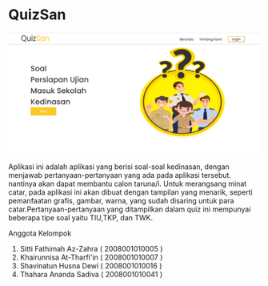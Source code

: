 # QuizSan

![alt text](https://github.com/KhairunnisaAtTharfiin/QuizSan/blob/master/public/QuizSan.png?raw=true)

Aplikasi ini adalah aplikasi yang berisi soal-soal kedinasan, dengan menjawab pertanyaan-pertanyaan yang ada pada aplikasi tersebut. nantinya akan dapat membantu calon taruna/i. Untuk merangsang minat catar, pada aplikasi ini akan dibuat dengan tampilan yang menarik, seperti pemanfaatan grafis, gambar, warna, yang sudah disaring untuk para catar.Pertanyaan-pertanyaan yang ditampilkan dalam quiz ini mempunyai beberapa tipe soal yaitu TIU,TKP, dan TWK.

Anggota Kelompok 
1. Sitti Fathimah Az-Zahra ( 2008001010005 )
2. Khairunnisa At-Tharfi'in ( 2008001010007 )
3. Shavinatun Husna Dewi ( 2008001010016 )
4. Thahara Ananda Sadiva ( 2008001010041 )
